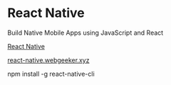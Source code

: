 # React Native

Build Native Mobile Apps using JavaScript and React

[React Native](https://facebook.github.io/react-native/)


[react-native.webgeeker.xyz](http://react-native.webgeeker.xyz/docs/getting-started.html)


npm install -g react-native-cli